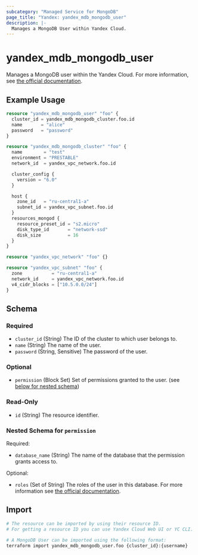 ```yaml
---
subcategory: "Managed Service for MongoDB"
page_title: "Yandex: yandex_mdb_mongodb_user"
description: |-
  Manages a MongoDB User within Yandex Cloud.
---
```


# yandex_mdb_mongodb_user

Manages a MongoDB user within the Yandex Cloud. For more information, see [the official documentation](https://yandex.cloud/docs/managed-mongodb/).

## Example Usage

```terraform
resource "yandex_mdb_mongodb_user" "foo" {
  cluster_id = yandex_mdb_mongodb_cluster.foo.id
  name       = "alice"
  password   = "password"
}

resource "yandex_mdb_mongodb_cluster" "foo" {
  name        = "test"
  environment = "PRESTABLE"
  network_id  = yandex_vpc_network.foo.id

  cluster_config {
    version = "6.0"
  }

  host {
    zone_id   = "ru-central1-a"
    subnet_id = yandex_vpc_subnet.foo.id
  }
  resources_mongod {
    resource_preset_id = "s2.micro"
    disk_type_id       = "network-ssd"
    disk_size          = 16
  }
}

resource "yandex_vpc_network" "foo" {}

resource "yandex_vpc_subnet" "foo" {
  zone           = "ru-central1-a"
  network_id     = yandex_vpc_network.foo.id
  v4_cidr_blocks = ["10.5.0.0/24"]
}
```

<!-- schema generated by tfplugindocs -->
## Schema

### Required

- `cluster_id` (String) The ID of the cluster to which user belongs to.
- `name` (String) The name of the user.
- `password` (String, Sensitive) The password of the user.

### Optional

- `permission` (Block Set) Set of permissions granted to the user. (see [below for nested schema](#nestedblock--permission))

### Read-Only

- `id` (String) The resource identifier.

<a id="nestedblock--permission"></a>
### Nested Schema for `permission`

Required:

- `database_name` (String) The name of the database that the permission grants access to.

Optional:

- `roles` (Set of String) The roles of the user in this database. For more information see [the official documentation](https://yandex.cloud/docs/managed-mongodb/concepts/users-and-roles).

## Import

```bash
# The resource can be imported by using their resource ID.
# For getting a resource ID you can use Yandex Cloud Web UI or YC CLI.

# A MongoDB User can be imported using the following format:
terraform import yandex_mdb_mongodb_user.foo {cluster_id}:{username}
```
